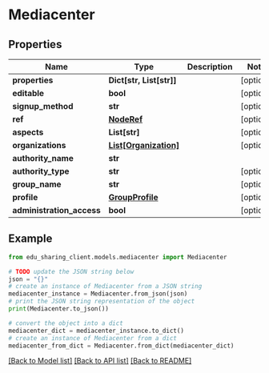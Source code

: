 # Mediacenter


## Properties

Name | Type | Description | Notes
------------ | ------------- | ------------- | -------------
**properties** | **Dict[str, List[str]]** |  | [optional] 
**editable** | **bool** |  | [optional] 
**signup_method** | **str** |  | [optional] 
**ref** | [**NodeRef**](NodeRef.md) |  | [optional] 
**aspects** | **List[str]** |  | [optional] 
**organizations** | [**List[Organization]**](Organization.md) |  | [optional] 
**authority_name** | **str** |  | 
**authority_type** | **str** |  | [optional] 
**group_name** | **str** |  | [optional] 
**profile** | [**GroupProfile**](GroupProfile.md) |  | [optional] 
**administration_access** | **bool** |  | [optional] 

## Example

```python
from edu_sharing_client.models.mediacenter import Mediacenter

# TODO update the JSON string below
json = "{}"
# create an instance of Mediacenter from a JSON string
mediacenter_instance = Mediacenter.from_json(json)
# print the JSON string representation of the object
print(Mediacenter.to_json())

# convert the object into a dict
mediacenter_dict = mediacenter_instance.to_dict()
# create an instance of Mediacenter from a dict
mediacenter_from_dict = Mediacenter.from_dict(mediacenter_dict)
```
[[Back to Model list]](../README.md#documentation-for-models) [[Back to API list]](../README.md#documentation-for-api-endpoints) [[Back to README]](../README.md)


